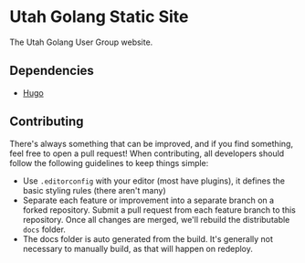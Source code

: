 # Utah Golang Static Site

The Utah Golang User Group website.

## Dependencies

* [Hugo](https://gohugo.io/)

## Contributing

There's always something that can be improved, and if you find something, feel
free to open a pull request! When contributing, all developers should follow the
following guidelines to keep things simple:

* Use `.editorconfig` with your editor (most have plugins), it defines the basic
  styling rules (there aren't many)
* Separate each feature or improvement into a separate branch on a forked
  repository. Submit a pull request from each feature branch to this repository.
  Once all changes are merged, we'll rebuild the distributable `docs` folder.
* The docs folder is auto generated from the build. It's generally not necessary
  to manually build, as that will happen on redeploy.

